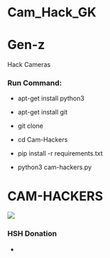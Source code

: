 # Cam_Hack_GK
# Gen-z
Hack Cameras

<h3> Run Command: </h3>

* apt-get install python3

* apt-get install git

* git clone 

* cd Cam-Hackers

* pip install -r requirements.txt

* python3 cam-hackers.py 

# CAM-HACKERS

<img src="https://github.com/AngelSecurityTeam/Cam-Hackers/blob/master/cap01new.jpg">

<h3>HSH Donation</h3>

* 

